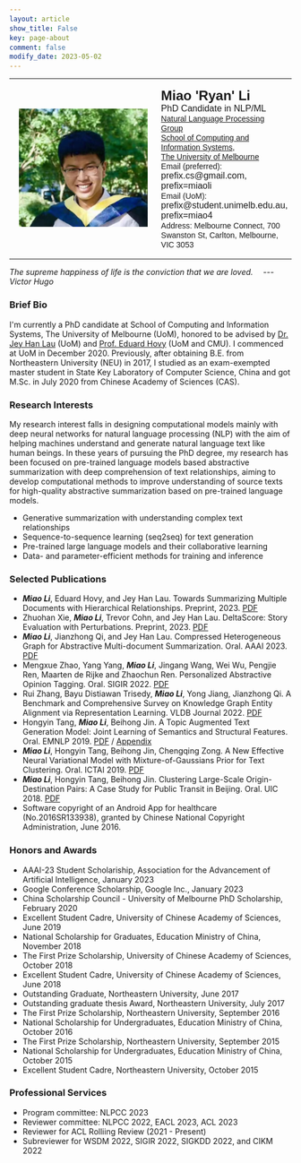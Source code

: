 ```yaml
---
layout: article
show_title: False
key: page-about
comment: false
modify_date: 2023-05-02
---
```


<table>
<tr>
<td width="260" align="center">
    <div style="float:center">
      <img src="files/ava.png" width="230">
    </div>
</td>
<td>
    <p>
        <font face="Arial">
        <b><font size="5.8">Miao 'Ryan' Li</font><font size="5.5"></font></b><br>
        <font size="3">PhD Candidate in NLP/ML</font><br>
        <a href="https://cis.unimelb.edu.au/research/artificial-intelligence/research/Natural-Language-Processing">Natural Language Processing Group</a><br> 
        <a href="https://cis.unimelb.edu.au/">School of Computing and Information Systems</a>,<br> 
        <a href="https://www.unimelb.edu.au/">The University of Melbourne</a><br>
        Email (preferred): <font size="3">prefix.cs@gmail.com, prefix=miaoli</font><br>
        Email (UoM): <font size="3">prefix@student.unimelb.edu.au, prefix=miao4</font><br>
        Address: Melbourne Connect, 700 Swanston St, Carlton, Melbourne, VIC 3053
        </font>
   </p>
</td>
</tr>
</table>

*The supreme happiness of life is the conviction that we are loved.  &emsp;--- Victor Hugo*

### Brief Bio

I'm currently a PhD candidate at School of Computing and Information Systems, The University of Melbourne (UoM), honored to be advised by [Dr. Jey Han Lau](https://scholar.google.com.au/citations?user=MFi65f4AAAAJ&hl=en&oi=ao) (UoM) and [Prof. Eduard Hovy](https://scholar.google.com/citations?user=PUFxrroAAAAJ&hl=en) (UoM and CMU). I commenced at UoM in December 2020. Previously, after obtaining B.E. from Northeastern University (NEU) in 2017, I studied as an exam-exempted master student in State Key Laboratory of Computer Science, China and got M.Sc. in July 2020 from Chinese Academy of Sciences (CAS). 

### Research Interests

My research interest falls in designing computational models mainly with deep neural networks for natural language processing (NLP) with the aim of helping machines understand and generate natural language text like human beings. In these years of pursuing the PhD degree, my research has been focused on pre-trained language models based abstractive summarization with deep comprehension of text relationships, aiming to develop computational methods to improve understanding of source texts for high-quality abstractive summarization based on pre-trained language models.

- Generative summarization with understanding complex text relationships
- Sequence-to-sequence learning (seq2seq) for text generation
- Pre-trained large language models and their collaborative learning
- Data- and parameter-efficient methods for training and inference

### Selected Publications

- ***Miao Li***, Eduard Hovy, and Jey Han Lau. Towards Summarizing Multiple Documents with Hierarchical Relationships. Preprint, 2023. [PDF](https://arxiv.org/abs/2305.01498)
- Zhuohan Xie, ***Miao Li***, Trevor Cohn, and Jey Han Lau. DeltaScore: Story Evaluation with Perturbations. Preprint, 2023. [PDF](https://arxiv.org/abs/2303.08991)
- ***Miao Li***, Jianzhong Qi, and Jey Han Lau. Compressed Heterogeneous Graph for Abstractive Multi-document Summarization. Oral. AAAI 2023. [PDF](https://arxiv.org/pdf/2303.06565.pdf)
- Mengxue Zhao, Yang Yang, ***Miao Li***, Jingang Wang, Wei Wu, Pengjie Ren, Maarten de Rijke and Zhaochun Ren. Personalized Abstractive Opinion Tagging. Oral. SIGIR 2022. [PDF](https://dl.acm.org/doi/10.1145/3477495.3532037)
- Rui Zhang, Bayu Distiawan Trisedy, ***Miao Li***, Yong Jiang, Jianzhong Qi. A Benchmark and Comprehensive Survey on Knowledge Graph Entity Alignment via Representation Learning. VLDB Journal 2022. [PDF](https://link.springer.com/article/10.1007/s00778-022-00747-z)
- Hongyin Tang, ***Miao Li***, Beihong Jin. A Topic Augmented Text Generation Model: Joint Learning of Semantics and Structural Features. Oral. EMNLP 2019. [PDF](https://www.aclweb.org/anthology/D19-1513/) / [Appendix](https://oaimli.github.io/files/paper_at_emnlp2019_appendix.pdf)
- ***Miao Li***,  Hongyin Tang, Beihong Jin, Chengqing Zong. A New Effective Neural Variational Model with Mixture-of-Gaussians Prior for Text Clustering. Oral. ICTAI 2019. [PDF](https://oaimli.github.io/files/paper_at_ictai2019.pdf) 
- ***Miao Li***, Hongyin Tang, Beihong Jin. Clustering Large-Scale Origin-Destination Pairs: A Case Study for Public Transit in Beijing. Oral. UIC 2018. [PDF](https://ieeexplore.ieee.org/document/8560115) 
- Software copyright of an Android App for healthcare (No.2016SR133938), granted by Chinese National Copyright Administration, June 2016.

### Honors and Awards

- AAAI-23 Student Scholariship, Association for the Advancement of Artificial Intelligence, January 2023
- Google Conference Scholarship, Google Inc., January 2023
- China Scholarship Council - University of Melbourne PhD Scholarship, February 2020
- Excellent Student Cadre, University of Chinese Academy of Sciences, June 2019
- National Scholarship for Graduates, Education Ministry of China, November 2018
- The First Prize Scholarship, University of Chinese Academy of Sciences, October 2018
- Excellent Student Cadre, University of Chinese Academy of Sciences, June 2018
- Outstanding Graduate, Northeastern University, June 2017
- Outstanding graduate thesis Award, Northeastern University, July 2017
- The First Prize Scholarship, Northeastern University, September 2016
- National Scholarship for Undergraduates, Education Ministry of China, October 2016
- The First Prize Scholarship, Northeastern University, September 2015
- National Scholarship for Undergraduates, Education Ministry of China, October 2015
- Excellent Student Cadre, Northeastern University, October 2015

### Professional Services

- Program committee: NLPCC 2023
- Reviewer committee: NLPCC 2022, EACL 2023, ACL 2023
- Reviewer for ACL Rolliing Review (2021 - Present)
- Subreviewer for WSDM 2022, SIGIR 2022, SIGKDD 2022, and CIKM 2022



